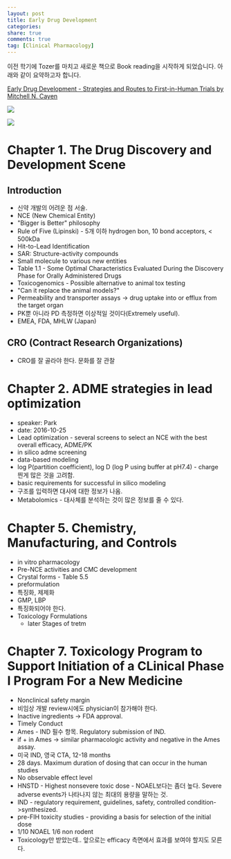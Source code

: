 ```yaml
---
layout: post
title: Early Drug Development
categories: 
share: true
comments: true
tag: [Clinical Pharmacology]
---
```


이전 학기에 Tozer를 마치고 새로운 책으로 Book reading을 시작하게 되었습니다. 아래와 같이 요약하고자 합니다.

[Early Drug Development - Strategies and Routes to First-in-Human Trials by Mitchell N. Cayen](https://www.amazon.com/Early-Drug-Development-First-Human/dp/0470170867)

![](https://images-na.ssl-images-amazon.com/images/I/51mstpfe5qL._SX329_BO1,204,203,200_.jpg)

![](http://www.drugstorenews.com/sites/drugstorenews.com/files/field_main_image/2016-04/NovelNewDrugs_main.jpg)

# Chapter 1. The Drug Discovery and Development Scene

## Introduction

- 신약 개발의 어려운 점 서술.
- NCE (New Chemical Entity)
- "Bigger is Better" philosophy
- Rule of Five (Lipinski) - 5개 이하 hydrogen bon, 10 bond acceptors, < 500kDa
- Hit-to-Lead Identification
- SAR: Structure-activity compounds
- Small molecule to various new entities
- Table 1.1 - Some Optimal Characteristics Evaluated During the Discovery Phase for Orally Administered Drugs
- Toxicogenomics - Possible alternative to animal tox testing
- "Can it replace the animal models?"
- Permeability and transporter assays -> drug uptake into or efflux from the target organ
- PK뿐 아니라 PD 측정하면 이상적일 것이다(Extremely useful).
- EMEA, FDA, MHLW (Japan)

## CRO (Contract Research Organizations)
- CRO를 잘 골라야 한다. 문화를 잘 관찰

# Chapter 2. ADME strategies in lead optimization
- speaker: Park
- date: 2016-10-25
- Lead optimization - several screens to select an NCE with the best overall efficacy, ADME/PK
- in silico adme screening
- data-based modeling
- log P(partition coefficient), log D (log P using buffer at pH7.4) - charge 띈게 많은 것을 고려함.
- basic requirements for successful in silico modeling
- 구조를 입력하면 대사에 대한 정보가 나옴.
- Metabolomics - 대사체를 분석하는 것이 많은 정보를 줄 수 있다.

# Chapter 5. Chemistry, Manufacturing, and Controls
- in vitro pharmacology
- Pre-NCE activities and CMC development
- Crystal forms - Table 5.5
- preformulation
- 특징화, 제제화
- GMP, LBP
- 특징화되어야 한다.
- Toxicology Formulations
    - later Stages of tretm

# Chapter 7. Toxicology Program to Support Initiation of a CLinical Phase I Program For a New Medicine

- Nonclinical safety margin
- 비임상 개발 review시에도 physician이 참가해야 한다.
- Inactive ingredients -> FDA approval.
- Timely Conduct 
- Ames - IND 필수 항목. Regulatory submission of IND.
- if + in Ames -> similar pharmacologic activity and negative in the Ames assay.
- 미국 IND, 영국 CTA, 12-18 months
- 28 days. Maximum duration of dosing that can occur in the human studies
- No observable effect level
- HNSTD - Highest nonsevere toxic dose - NOAEL보다는 좀더 높다. Severe adverse events가 나타나지 않는 최대의 용량을 말하는 것.
- IND - regulatory requirement, guidelines, safety, controlled condition->synthesized. 
- pre-FIH toxicity studies - providing a basis for selection of the initial dose
- 1/10 NOAEL 1/6 non rodent
- Toxicology만 받았는데.. 앞으로는 efficacy 측면에서 효과를 보여야 할지도 모른다.

